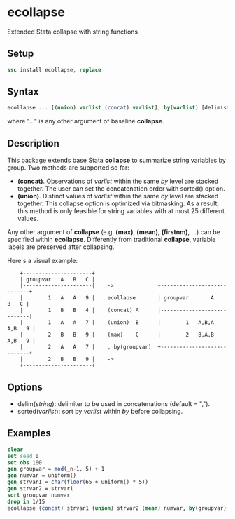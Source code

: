 # ecollapse
Extended Stata collapse with string functions

## Setup

```stata
ssc install ecollapse, replace
```

## Syntax 

```stata
ecollapse ... [(union) varlist (concat) varlist], by(varlist) [delim(string) sorted(varlist)]
```
where "..." is any other argument of baseline **collapse**.

## Description

This package extends base Stata **collapse** to summarize string variables by group. Two methods are supported so far:

+ **(concat)**. Observations of *varlist* within the same *by* level are stacked together. The user can set the concatenation order with sorted() option.
+ **(union)**. Distinct values of *varlist* within the same *by* level are stacked together. This collapse option is optimized via bitmasking. As a result, this method is only feasible for string variables with at most 25 different values.

Any other argument of **collapse** (e.g. **(max)**, **(mean)**, **(firstnm)**, ...) can be specified within **ecollapse**. Differently from traditional **collapse**, variable labels are preserved after collapsing.

Here's a visual example:

```
    +----------------------+
    | groupvar   A   B   C |
    |----------------------|    ->              +----------------------------+
    |        1   A   A   9 |    ecollapse       | groupvar       A     B   C |
    |        1   B   B   4 |    (concat) A      |----------------------------|
    |        1   A   A   7 |    (union)  B      |        1   A,B,A   A,B   9 |
    |        2   B   B   9 |    (max)    C      |        2   B,A,B   A,B   9 |
    |        2   A   A   7 |    , by(groupvar)  +----------------------------+
    |        2   B   B   9 |    ->
    +----------------------+
```
## Options

+ delim(*string*): delimiter to be used in concatenations (default = ",").
+ sorted(*varlist*): sort by *varlist* within *by* before collapsing.

## Examples

```stata
clear
set seed 0
set obs 100
gen groupvar = mod(_n-1, 5) + 1
gen numvar = uniform()
gen strvar1 = char(floor(65 + uniform() * 5))
gen strvar2 = strvar1
sort groupvar numvar
drop in 1/15
ecollapse (concat) strvar1 (union) strvar2 (mean) numvar, by(groupvar) sorted(strvar1)
```